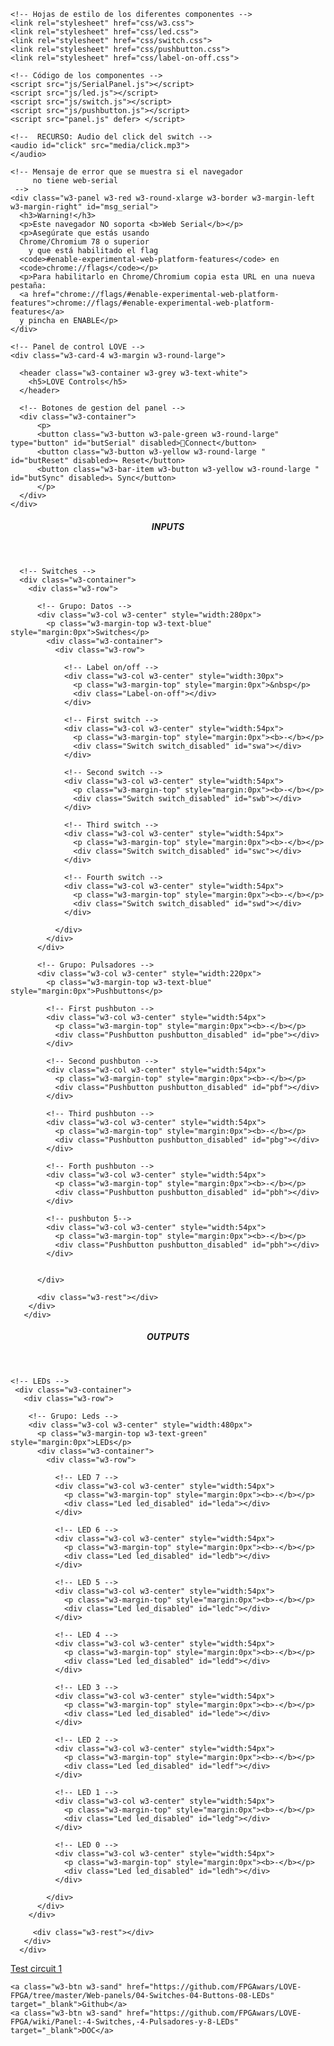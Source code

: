 <!-- <!DOCTYPE html> -->
<html lang="es" dir="ltr">
  <head>
    <title>8 INPUTS - 8 OUTPUTS</title>
    <meta charset="utf-8">
    <meta name="viewport" content="width=device-width, initial-scale=1">
    <link rel="icon" href="media/favicon.ico" type="image/ico"/>
    <link rel="shortcut icon" href="media/favicon.ico" type="image/x-icon"/>

    <!-- Hojas de estilo de los diferentes componentes -->
    <link rel="stylesheet" href="css/w3.css">
    <link rel="stylesheet" href="css/led.css">
    <link rel="stylesheet" href="css/switch.css">
    <link rel="stylesheet" href="css/pushbutton.css">
    <link rel="stylesheet" href="css/label-on-off.css">

    <!-- Código de los componentes -->
    <script src="js/SerialPanel.js"></script>
    <script src="js/led.js"></script>
    <script src="js/switch.js"></script>
    <script src="js/pushbutton.js"></script>
    <script src="panel.js" defer> </script>
  </head>

  <body>

    <!--  RECURSO: Audio del click del switch -->
    <audio id="click" src="media/click.mp3">
    </audio>

    <!-- Mensaje de error que se muestra si el navegador
         no tiene web-serial
     -->
    <div class="w3-panel w3-red w3-round-xlarge w3-border w3-margin-left w3-margin-right" id="msg_serial">
      <h3>Warning!</h3>
      <p>Este navegador NO soporta <b>Web Serial</b></p>
      <p>Asegúrate que estás usando
      Chrome/Chromium 78 o superior
        y que está habilitado el flag
      <code>#enable-experimental-web-platform-features</code> en
      <code>chrome://flags</code></p>
      <p>Para habilitarlo en Chrome/Chromium copia esta URL en una nueva pestaña:
      <a href="chrome://flags/#enable-experimental-web-platform-features">chrome://flags/#enable-experimental-web-platform-features</a>
      y pincha en ENABLE</p>
    </div>

    <!-- Panel de control LOVE -->
    <div class="w3-card-4 w3-margin w3-round-large">

      <header class="w3-container w3-grey w3-text-white">
        <h5>LOVE Controls</h5>
      </header>

      <!-- Botones de gestion del panel -->
      <div class="w3-container">
          <p>
          <button class="w3-button w3-pale-green w3-round-large" type="button" id="butSerial" disabled>🔌Connect</button>
          <button class="w3-button w3-yellow w3-round-large " id="butReset" disabled>↪ Reset</button>
          <button class="w3-bar-item w3-button w3-yellow w3-round-large " id="butSync" disabled>⤵ Sync</button>
          </p>
      </div>
    </div>

   <!-- ENTRADAS del circuito -->
   <div class="w3-card-4 w3-margin w3-round-large">
     <header class="w3-container w3-blue w3-text-white">
       <h5><b>INPUTS</b></h5>
     </header>

      <!-- Switches -->
      <div class="w3-container">
        <div class="w3-row">

          <!-- Grupo: Datos -->
          <div class="w3-col w3-center" style="width:280px">
            <p class="w3-margin-top w3-text-blue" style="margin:0px">Switches</p>
            <div class="w3-container">
              <div class="w3-row">

                <!-- Label on/off -->
                <div class="w3-col w3-center" style="width:30px">
                  <p class="w3-margin-top" style="margin:0px">&nbsp</p>
                  <div class="Label-on-off"></div>
                </div>

                <!-- First switch -->
                <div class="w3-col w3-center" style="width:54px">
                  <p class="w3-margin-top" style="margin:0px"><b>-</b></p>
                  <div class="Switch switch_disabled" id="swa"></div>
                </div>

                <!-- Second switch -->
                <div class="w3-col w3-center" style="width:54px">
                  <p class="w3-margin-top" style="margin:0px"><b>-</b></p>
                  <div class="Switch switch_disabled" id="swb"></div>
                </div>

                <!-- Third switch -->
                <div class="w3-col w3-center" style="width:54px">
                  <p class="w3-margin-top" style="margin:0px"><b>-</b></p>
                  <div class="Switch switch_disabled" id="swc"></div>
                </div>

                <!-- Fourth switch -->
                <div class="w3-col w3-center" style="width:54px">
                  <p class="w3-margin-top" style="margin:0px"><b>-</b></p>
                  <div class="Switch switch_disabled" id="swd"></div>
                </div>

              </div>
            </div>
          </div>

          <!-- Grupo: Pulsadores -->
          <div class="w3-col w3-center" style="width:220px">
            <p class="w3-margin-top w3-text-blue" style="margin:0px">Pushbuttons</p>

            <!-- First pushbuton -->
            <div class="w3-col w3-center" style="width:54px">
              <p class="w3-margin-top" style="margin:0px"><b>-</b></p>
              <div class="Pushbutton pushbutton_disabled" id="pbe"></div>
            </div>

            <!-- Second pushbuton -->
            <div class="w3-col w3-center" style="width:54px">
              <p class="w3-margin-top" style="margin:0px"><b>-</b></p>
              <div class="Pushbutton pushbutton_disabled" id="pbf"></div>
            </div>

            <!-- Third pushbuton -->
            <div class="w3-col w3-center" style="width:54px">
              <p class="w3-margin-top" style="margin:0px"><b>-</b></p>
              <div class="Pushbutton pushbutton_disabled" id="pbg"></div>
            </div>

            <!-- Forth pushbuton -->
            <div class="w3-col w3-center" style="width:54px">
              <p class="w3-margin-top" style="margin:0px"><b>-</b></p>
              <div class="Pushbutton pushbutton_disabled" id="pbh"></div>
            </div>
            
            <!-- pushbuton 5-->
            <div class="w3-col w3-center" style="width:54px">
              <p class="w3-margin-top" style="margin:0px"><b>-</b></p>
              <div class="Pushbutton pushbutton_disabled" id="pbh"></div>
            </div>


          </div>

          <div class="w3-rest"></div>
        </div>
       </div>

   </div>

   <!-- SALIDAS del circuito -->
   <div class="w3-card-4 w3-margin w3-round-large">
     <header class="w3-container w3-green w3-text-white">
       <h5><b>OUTPUTS</b></h5>
     </header>

    <!-- LEDs -->
     <div class="w3-container">
       <div class="w3-row">

        <!-- Grupo: Leds -->
        <div class="w3-col w3-center" style="width:480px">
          <p class="w3-margin-top w3-text-green" style="margin:0px">LEDs</p>
          <div class="w3-container">
            <div class="w3-row">

              <!-- LED 7 -->
              <div class="w3-col w3-center" style="width:54px">
                <p class="w3-margin-top" style="margin:0px"><b>-</b></p>
                <div class="Led led_disabled" id="leda"></div>
              </div>

              <!-- LED 6 -->
              <div class="w3-col w3-center" style="width:54px">
                <p class="w3-margin-top" style="margin:0px"><b>-</b></p>
                <div class="Led led_disabled" id="ledb"></div>
              </div>

              <!-- LED 5 -->
              <div class="w3-col w3-center" style="width:54px">
                <p class="w3-margin-top" style="margin:0px"><b>-</b></p>
                <div class="Led led_disabled" id="ledc"></div>
              </div>

              <!-- LED 4 -->
              <div class="w3-col w3-center" style="width:54px">
                <p class="w3-margin-top" style="margin:0px"><b>-</b></p>
                <div class="Led led_disabled" id="ledd"></div>
              </div>

              <!-- LED 3 -->
              <div class="w3-col w3-center" style="width:54px">
                <p class="w3-margin-top" style="margin:0px"><b>-</b></p>
                <div class="Led led_disabled" id="lede"></div>
              </div>

              <!-- LED 2 -->
              <div class="w3-col w3-center" style="width:54px">
                <p class="w3-margin-top" style="margin:0px"><b>-</b></p>
                <div class="Led led_disabled" id="ledf"></div>
              </div>

              <!-- LED 1 -->
              <div class="w3-col w3-center" style="width:54px">
                <p class="w3-margin-top" style="margin:0px"><b>-</b></p>
                <div class="Led led_disabled" id="ledg"></div>
              </div>

              <!-- LED 0 -->
              <div class="w3-col w3-center" style="width:54px">
                <p class="w3-margin-top" style="margin:0px"><b>-</b></p>
                <div class="Led led_disabled" id="ledh"></div>
              </div>

            </div>
          </div>
        </div>

         <div class="w3-rest"></div>
       </div>
      </div>
   </div>

   <!-- Parte inferior: Enlaces -->
   <div class="w3-container w3-margin-top">
     <a class="w3-btn w3-sand" href="https://github.com/FPGAwars/LOVE-FPGA/raw/master/Web-panels/04-Switches-04-Buttons-08-LEDs/Panel-test.ice" download type="application/octet-stream" target="_blank">
       Test circuit 1
    </a>

    <a class="w3-btn w3-sand" href="https://github.com/FPGAwars/LOVE-FPGA/tree/master/Web-panels/04-Switches-04-Buttons-08-LEDs" target="_blank">Github</a>
    <a class="w3-btn w3-sand" href="https://github.com/FPGAwars/LOVE-FPGA/wiki/Panel:-4-Switches,-4-Pulsadores-y-8-LEDs" target="_blank">DOC</a>
   </div>


  </body>
</html>

